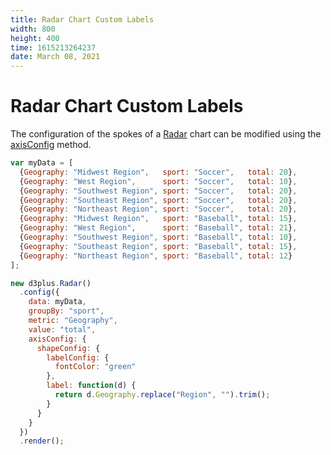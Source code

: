 ```yaml
---
title: Radar Chart Custom Labels
width: 800
height: 400
time: 1615213264237
date: March 08, 2021
---
```


# Radar Chart Custom Labels

The configuration of the spokes of a [Radar](http://d3plus.org/docs/#Radar) chart can be modified using the [axisConfig](http://d3plus.org/docs/#Radar.axisConfig) method.

```js
var myData = [
  {Geography: "Midwest Region",   sport: "Soccer",   total: 20},
  {Geography: "West Region",      sport: "Soccer",   total: 10},
  {Geography: "Southwest Region", sport: "Soccer",   total: 20},
  {Geography: "Southeast Region", sport: "Soccer",   total: 20},
  {Geography: "Northeast Region", sport: "Soccer",   total: 20},
  {Geography: "Midwest Region",   sport: "Baseball", total: 15},
  {Geography: "West Region",      sport: "Baseball", total: 21},
  {Geography: "Southwest Region", sport: "Baseball", total: 10},
  {Geography: "Southeast Region", sport: "Baseball", total: 15},
  {Geography: "Northeast Region", sport: "Baseball", total: 12}
];

new d3plus.Radar()
  .config({
    data: myData,
    groupBy: "sport",
    metric: "Geography",
    value: "total",
    axisConfig: {
      shapeConfig: {
        labelConfig: {
          fontColor: "green"
        },
        label: function(d) {
          return d.Geography.replace("Region", "").trim();
        }
      }
    }
  })
  .render();
```
